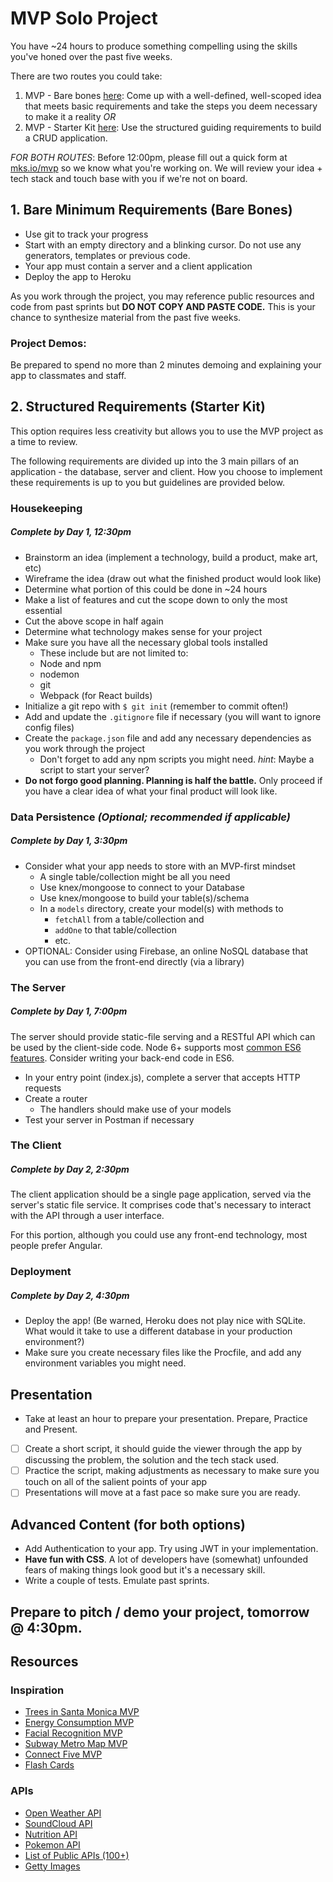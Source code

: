 # MVP Solo Project

You have ~24 hours to produce something compelling using the skills you've honed over the past five weeks.

There are two routes you could take:
1. MVP - Bare bones [here](https://github.com/hackreactor/hrnyc14-mvp): Come up with a well-defined, well-scoped idea that meets basic requirements and take the steps you deem necessary to make it a reality _OR_
2. MVP - Starter Kit [here](https://github.com/hackreactor/hrnyc14-mvp-starter): Use the structured guiding requirements to build a CRUD application.

_FOR BOTH ROUTES_: Before 12:00pm, please fill out a quick form at [mks.io/mvp](http://mks.io/mvp) so we know what you're working on. We will review your idea + tech stack and touch base with you if we're not on board.

## 1. Bare Minimum Requirements (Bare Bones)

- Use git to track your progress 
- Start with an empty directory and a blinking cursor. Do not use any generators, templates or previous code.
- Your app must contain a server and a client application
- Deploy the app to Heroku

As you work through the project, you may reference public resources and code from past sprints but __DO NOT COPY AND PASTE CODE.__ This is your chance to synthesize material from the past five weeks. 

### Project Demos:

Be prepared to spend no more than 2 minutes demoing and explaining your app to classmates and staff.

## 2. Structured Requirements (Starter Kit)

This option requires less creativity but allows you to use the MVP project as a time to review.

The following requirements are divided up into the 3 main pillars of an application - the database, server and client. How you choose to implement these requirements is up to you but guidelines are provided below.

### Housekeeping
##### Complete by Day 1, 12:30pm 

- Brainstorm an idea (implement a technology, build a product, make art, etc)
- Wireframe the idea (draw out what the finished product would look like)
- Determine what portion of this could be done in ~24 hours
- Make a list of features and cut the scope down to only the most essential
- Cut the above scope in half again
- Determine what technology makes sense for your project
- Make sure you have all the necessary global tools installed
  - These include but are not limited to:
  - Node and npm
  - nodemon
  - git
  - Webpack (for React builds)
- Initialize a git repo with `$ git init` (remember to commit often!)
- Add and update the `.gitignore` file if necessary (you will want to ignore config files)
- Create the `package.json` file and add any necessary dependencies as you work through the project
  - Don't forget to add any npm scripts you might need. _hint_: Maybe a script to start your server?
- **Do not forgo good planning. Planning is half the battle.** Only proceed if you have a clear idea of what your final product will look like. 

### Data Persistence _(Optional; recommended if applicable)_
##### Complete by Day 1, 3:30pm

- Consider what your app needs to store with an MVP-first mindset
  - A single table/collection might be all you need
  - Use knex/mongoose to connect to your Database
  - Use knex/mongoose to build your table(s)/schema
  - In a `models` directory, create your model(s) with methods to
    - `fetchAll` from a table/collection and
    - `addOne` to that table/collection
    - etc.
- OPTIONAL: Consider using Firebase, an online NoSQL database that you can use from the front-end directly (via a library)

### The Server
##### Complete by Day 1, 7:00pm 

The server should provide static-file serving and a RESTful API which can be used by the client-side code. Node 6+ supports most [common ES6 features](http://kangax.github.io/compat-table/es6/#node6). Consider writing your back-end code in ES6.

- In your entry point (index.js), complete a server that accepts HTTP requests
- Create a router
  - The handlers should make use of your models
- Test your server in Postman if necessary

### The Client
##### Complete by Day 2, 2:30pm

The client application should be a single page application, served via the server's static file service. It comprises code that's necessary to interact with the API through a user interface.

For this portion, although you could use any front-end technology, most people prefer Angular. 

### Deployment
##### Complete by Day 2, 4:30pm

- Deploy the app! (Be warned, Heroku does not play nice with SQLite. What would it take to use a different database in your production environment?)
- Make sure you create necessary files like the Procfile, and add any environment variables you might need. 

## Presentation

- Take at least an hour to prepare your presentation. Prepare, Practice and Present.
- [ ] Create a short script, it should guide the viewer through the app by discussing the problem, the solution and the tech stack used.
- [ ] Practice the script, making adjustments as necessary to make sure you touch on all of the salient points of your app
- [ ] Presentations will move at a fast pace so make sure you are ready.

## Advanced Content (for both options)

- Add Authentication to your app. Try using JWT in your implementation.
- **Have fun with CSS**. A lot of developers have (somewhat) unfounded fears of making things look good but it's a necessary skill.
- Write a couple of tests. Emulate past sprints.

## **Prepare to pitch / demo your project, tomorrow @ 4:30pm.**

## Resources

### Inspiration

- [Trees in Santa Monica MVP](https://pure-brook-58155.herokuapp.com/)
- [Energy Consumption MVP](http://mtham8.github.io/DVUSEnergy/#panel2)
- [Facial Recognition MVP](http://www.dmusicb.com/)
- [Subway Metro Map MVP](http://metrom8.colinzarnegar.com/map)
- [Connect Five MVP](https://aqueous-island-89621.herokuapp.com/#/play)
- [Flash Cards](https://flashyourself.firebaseapp.com/)

### APIs

- [Open Weather API](http://openweathermap.org/api)
- [SoundCloud API](https://developers.soundcloud.com/docs/api/guide)
- [Nutrition API](https://developer.nutritionix.com/v1_1/quick-start/upc-scan)
- [Pokemon API](http://pokeapi.co/)
- [List of Public APIs (100+)](https://github.com/toddmotto/public-apis)
- [Getty Images](http://developers.gettyimages.com/en/)

